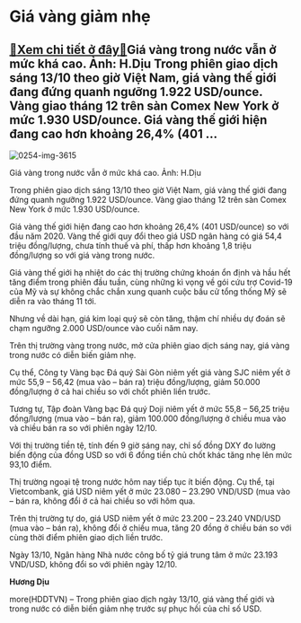 Giá vàng giảm nhẹ
=================

[:gift:Xem chi tiết ở đây:gift:](https://hddtvn.com/gia-vang-giam-nhe/)Giá vàng trong nước vẫn ở mức khá cao. Ảnh: H.Dịu Trong phiên giao dịch sáng 13/10 theo giờ Việt Nam, giá vàng thế giới đang đứng quanh ngưỡng 1.922 USD/ounce. Vàng giao tháng 12 trên sàn Comex New York ở mức 1.930 USD/ounce. Giá vàng thế giới hiện đang cao hơn khoảng 26,4% (401 …
-----------------------------------------------------------------------------------------------------------------------------------------------------------------------------------------------------------------------------------------------------------------------------------------





![0254-img-3615](https://haiquanonline.com.vn/stores/news_dataimages/diulth/082020/31/09/in_article/0254_IMG_3615.jpg?rt=20201013071803 "Giá vàng trong nước vẫn ở mức khá cao. Ảnh: H.Dịu")


Giá vàng trong nước vẫn ở mức khá cao. Ảnh: H.Dịu



Trong phiên giao dịch sáng 13/10 theo giờ Việt Nam, giá vàng thế giới đang đứng quanh ngưỡng 1.922 USD/ounce. Vàng giao tháng 12 trên sàn Comex New York ở mức 1.930 USD/ounce.


Giá vàng thế giới hiện đang cao hơn khoảng 26,4% (401 USD/ounce) so với đầu năm 2020. Vàng thế giới quy đổi theo giá USD ngân hàng có giá 54,4 triệu đồng/lượng, chưa tính thuế và phí, thấp hơn khoảng 1,8 triệu đồng/lượng so với giá vàng trong nước.


Giá vàng thế giới hạ nhiệt do các thị trường chứng khoán ổn định và hầu hết tăng điểm trong phiên đầu tuần, cùng những kì vọng về gói cứu trợ Covid-19 của Mỹ và sự không chắc chắn xung quanh cuộc bầu cử tổng thống Mỹ sẽ diễn ra vào tháng 11 tới.


Nhưng về dài hạn, giá kim loại quý sẽ còn tăng, thậm chí nhiều dự đoán sẽ chạm ngưỡng 2.000 USD/ounce vào cuối năm nay.


Trên thị trường vàng trong nước, mở cửa phiên giao dịch sáng nay, giá vàng trong nước có diễn biến giảm nhẹ.


Cụ thể, Công ty Vàng bạc Đá quý Sài Gòn niêm yết giá vàng SJC niêm yết ở mức 55,9 – 56,42 (mua vào – bán ra) triệu đồng/lượng, giảm 50.000 đồng/lượng ở cả hai chiều so với chốt phiên liền trước.


Tương tự, Tập đoàn Vàng bạc Đá quý Doji niêm yết ở mức 55,8 – 56,25 triệu đồng/lượng (mua vào – bán ra), giảm 100.000 đồng/lượng ở chiều mua vào và chiều bán ra so với phiên ngày 12/10.


Với thị trường tiền tệ, tính đến 9 giờ sáng nay, chỉ số đồng DXY đo lường biến động của đồng USD so với 6 đồng tiền chủ chốt khác tăng nhẹ lên mức 93,10 điểm.


Thị trường ngoại tệ trong nước hôm nay tiếp tục ít biến động. Cụ thể, tại Vietcombank, giá USD niêm yết ở mức 23.080 – 23.290 VND/USD (mua vào – bán ra, không đổi ở cả hai chiều so với hôm qua.


Trên thị trường tự do, giá USD niêm yết ở mức 23.200 – 23.240 VND/USD (mua vào – bán ra), không đổi ở chiều mua, tăng 20 đồng ở chiều bán so với cùng thời điểm phiên giao dịch liền trước.


Ngày 13/10, Ngân hàng Nhà nước công bố tỷ giá trung tâm ở mức 23.193 VND/USD, không đổi so với phiên ngày 12/10.




**Hương Dịu**



more(HDDTVN) – Trong phiên giao dịch ngày 13/10, giá vàng thế giới và trong nước có diễn biến giảm nhẹ trước sự phục hồi của chỉ số USD.

